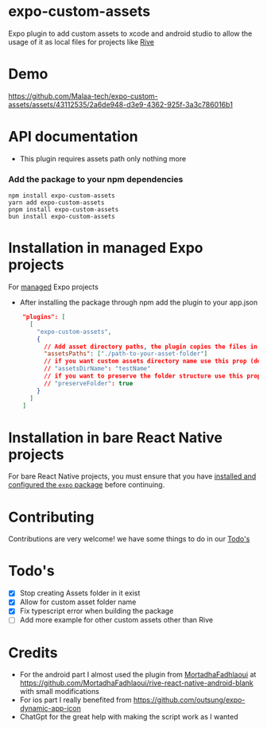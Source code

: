 # expo-custom-assets

Expo plugin to add custom assets to xcode and android studio to allow the usage of it as local files for projects like [Rive](https://help.rive.app/runtimes/overview/react-native/adding-rive-to-expo)

# Demo

<https://github.com/Malaa-tech/expo-custom-assets/assets/43112535/2a6de948-d3e9-4362-925f-3a3c786016b1>

# API documentation

- This plugin requires assets path only nothing more

### Add the package to your npm dependencies

```
npm install expo-custom-assets
yarn add expo-custom-assets
pnpm install expo-custom-assets
bun install expo-custom-assets
```

# Installation in managed Expo projects

For [managed](https://docs.expo.dev/archive/managed-vs-bare/) Expo projects

- After installing the package through npm add the plugin to your app.json

```json
    "plugins": [
      [
        "expo-custom-assets",
        {
          // Add asset directory paths, the plugin copies the files in the given paths to the app bundle folder named Assets
          "assetsPaths": ["./path-to-your-asset-folder"]
          // if you want custom assets directory name use this prop (default: "Assets")
          // "assetsDirName": "testName"
          // if you want to preserve the folder structure use this prop (default: false)
          // "preserveFolder": true
        }
      ]
    ]
```

# Installation in bare React Native projects

For bare React Native projects, you must ensure that you have [installed and configured the `expo` package](https://docs.expo.dev/bare/installing-expo-modules/) before continuing.

# Contributing

Contributions are very welcome! we have some things to do in our [Todo's](#Todo's)

# Todo's

- [x] Stop creating Assets folder in it exist
- [x] Allow for custom asset folder name
- [x] Fix typescript error when building the package
- [ ] Add more example for other custom assets other than Rive

# Credits

- For the android part I almost used the plugin from [MortadhaFadhlaoui](https://github.com/MortadhaFadhlaoui) at <https://github.com/MortadhaFadhlaoui/rive-react-native-android-blank> with small modifications
- For ios part I really benefited from <https://github.com/outsung/expo-dynamic-app-icon>
- ChatGpt for the great help with making the script work as I wanted
